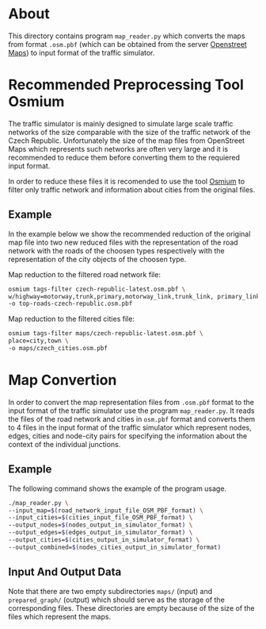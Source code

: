 # About
This directory contains program `map_reader.py` which converts the
maps from format `.osm.pbf` (which can be obtained from the server
[Openstreet Maps]()) to input format of the traffic simulator.

# Recommended Preprocessing Tool Osmium
The traffic simulator is mainly designed to simulate large scale 
traffic networks of the size comparable with the size of the
traffic network of the Czech Republic. Unfortunately the size of the 
map files from OpenStreet Maps which represents such networks are 
often very large and it is recommended to reduce them before 
converting them to the requiered input format.

In order to reduce these files it is recomended to use the tool
[Osmium]() to filter only traffic network and information about
cities from the original files.

## Example
In the example below we show the recommended reduction of
the original map file into two new reduced files with the 
representation of the road network with the roads of the choosen
types respectively with the representation of the city objects
of the choosen type.

Map reduction to the filtered road network file:

```bash
osmium tags-filter czech-republic-latest.osm.pbf \
w/highway=motorway,trunk,primary,motorway_link,trunk_link, primary_link \
-o top-roads-czech-republic.osm.pbf
```

Map reduction to the filtered cities file:

```bash
osmium tags-filter maps/czech-republic-latest.osm.pbf \
place=city,town \
-o maps/czech_cities.osm.pbf
```

# Map Convertion
In order to convert the map representation files from `.osm.pbf` 
format to the input format of the traffic simulator use the program
`map_reader.py`. It reads the files of the road network and cities 
in `osm.pbf` format and converts them to 4 files in the input format 
of the traffic simulator which represent nodes, edges, cities and 
node-city pairs for specifying the information about the context
of the individual junctions.

## Example
The following command shows the example of the program usage.

```bash
./map_reader.py \
--input_map=$(road_network_input_file_OSM_PBF_format) \
--input_cities=$(cities_input_file_OSM_PBF_format) \
--output_nodes=$(nodes_output_in_simulator_format) \
--output_edges=$(edges_output_in_simulator_format) \
--output_cities=$(cities_output_in_simulator_format) \
--output_combined=$(nodes_cities_output_in_simulator_format)
```

## Input And Output Data
Note that there are two empty subdirectories `maps/` (input) and
`prepared_graph/` (output) which should serve as the storage of the
corresponding files. These directories are empty because of the size
of the files which represent the maps.